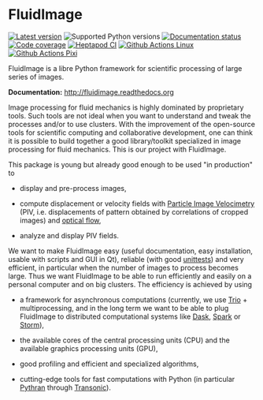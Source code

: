 # FluidImage

[![Latest version](https://img.shields.io/pypi/v/fluidimage.svg)](https://pypi.python.org/pypi/fluidimage/)
![Supported Python versions](https://img.shields.io/pypi/pyversions/fluidimage.svg)
[![Documentation status](https://readthedocs.org/projects/fluidimage/badge/?version=latest)](http://fluidimage.readthedocs.org)
[![Code coverage](https://codecov.io/gh/fluiddyn/fluidimage/branch/branch%2Fdefault/graph/badge.svg)](https://codecov.io/gh/fluiddyn/fluidimage/branch/branch%2Fdefault/)
[![Heptapod CI](https://foss.heptapod.net/fluiddyn/fluidimage/badges/branch/default/pipeline.svg)](https://foss.heptapod.net/fluiddyn/fluidimage/-/pipelines)
[![Github Actions Linux](https://github.com/fluiddyn/fluidimage/actions/workflows/ci-linux.yml/badge.svg?branch=branch/default)](https://github.com/fluiddyn/fluidimage/actions/workflows/ci-linux.yml)
[![Github Actions Pixi](https://github.com/fluiddyn/fluidimage/actions/workflows/ci-pixi.yml/badge.svg?branch=branch/default)](https://github.com/fluiddyn/fluidimage/actions/workflows/ci-pixi.yml)

FluidImage is a libre Python framework for scientific processing of large series of
images.

**Documentation:** <http://fluidimage.readthedocs.org>

Image processing for fluid mechanics is highly dominated by proprietary tools. Such tools
are not ideal when you want to understand and tweak the processes and/or to use clusters.
With the improvement of the open-source tools for scientific computing and collaborative
development, one can think it is possible to build together a good library/toolkit
specialized in image processing for fluid mechanics. This is our project with FluidImage.

This package is young but already good enough to be used "in production" to

- display and pre-process images,

- compute displacement or velocity fields with
  [Particle Image Velocimetry](<https://en.wikipedia.org/wiki/Particle_image_velocimetry%20(PIV)>)
  (PIV, i.e. displacements of pattern obtained by correlations of cropped images) and
  [optical flow](https://en.wikipedia.org/wiki/Optical_flow),

- analyze and display PIV fields.

We want to make FluidImage easy (useful documentation, easy installation, usable with
scripts and GUI in Qt), reliable (with good
[unittests](https://codecov.io/gh/fluiddyn/fluidimage/)) and very efficient, in
particular when the number of images to process becomes large. Thus we want FluidImage to
be able to run efficiently and easily on a personal computer and on big clusters. The
efficiency is achieved by using

- a framework for asynchronous computations (currently, we use
  [Trio](https://trio.readthedocs.io) + multiprocessing, and in the long term we want to
  be able to plug FluidImage to distributed computational systems like
  [Dask](http://dask.pydata.org), [Spark](https://spark.apache.org/) or
  [Storm](http://storm.apache.org/)),

- the available cores of the central processing units (CPU) and the available graphics
  processing units (GPU),

- good profiling and efficient and specialized algorithms,

- cutting-edge tools for fast computations with Python (in particular
  [Pythran](https://pythran.readthedocs.io) through
  [Transonic](https://transonic.readthedocs.io)).
